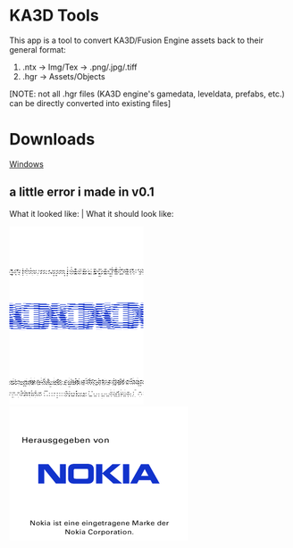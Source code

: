 # KA3D Tools
This app is a tool to convert KA3D/Fusion Engine assets back to their general format:

1. .ntx -> Img/Tex -> .png/.jpg/.tiff
2. .hgr -> Assets/Objects

[NOTE: not all .hgr files (KA3D engine's gamedata, leveldata, prefabs, etc.) can be directly converted into existing files]

# Downloads
[Windows](https://github.com/sb-nes/KA3D_Tools/releases/tag/v0.1.5-beta-release)

## a little error i made in v0.1
What it looked like:     |     What it should look like:

![Error Png](./Files/nokia_splash_de_error.png)
    ![Fixed Png](./Files/nokia_splash_de_fixed.png)
